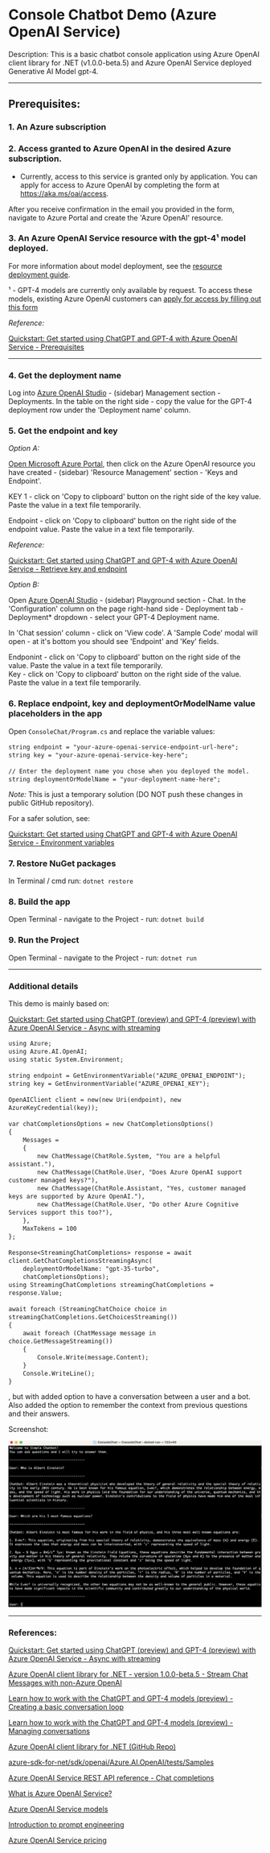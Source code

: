 # Console Chatbot Demo (Azure OpenAI Service)

Description: This is a basic chatbot console application using Azure OpenAI client library for .NET (v1.0.0-beta.5) and Azure OpenAI Service deployed Generative AI Model gpt-4.

------------------------------

## Prerequisites:  

### 1. An Azure subscription

### 2. Access granted to Azure OpenAI in the desired Azure subscription.

* Currently, access to this service is granted only by application. You can apply for access to Azure OpenAI by completing the form at https://aka.ms/oai/access.  

After you receive confirmation in the email you provided in the form, navigate to Azure Portal and create the 'Azure OpenAI' resource.

### 3. An Azure OpenAI Service resource with the gpt-4¹ model deployed.

For more information about model deployment, see the [resource deployment guide](https://learn.microsoft.com/en-us/azure/cognitive-services/openai/how-to/create-resource).  

¹ - GPT-4 models are currently only available by request. To access these models, existing Azure OpenAI customers can [apply for access by filling out this form](https://aka.ms/oai/get-gpt4)  

*Reference:*

[Quickstart: Get started using ChatGPT and GPT-4 with Azure OpenAI Service - Prerequisites](https://learn.microsoft.com/en-us/azure/cognitive-services/openai/chatgpt-quickstart?tabs=command-line&pivots=programming-language-csharp#prerequisites)


------------------------------

### 4. Get the deployment name

Log into [Azure OpenAI Studio](https://oai.azure.com/portal) - (sidebar) Management section - Deployments. In the table on the right side - copy the value for the GPT-4 deployment row under the 'Deployment name' column.

### 5. Get the endpoint and key

*Option A:*  

[Open Microsoft Azure Portal](https://portal.azure.com/#home), then click on the Azure OpenAI resource you have created - (sidebar) 'Resource Management' section - 'Keys and Endpoint'.  

KEY 1 - click on 'Copy to clipboard' button on the right side of the key value. Paste the value in a text file temporarily.  

Endpoint - click on 'Copy to clipboard' button on the right side of the endpoint value. Paste the value in a text file temporarily.  

*Reference:*  

[Quickstart: Get started using ChatGPT and GPT-4 with Azure OpenAI Service - Retrieve key and endpoint](https://learn.microsoft.com/en-us/azure/cognitive-services/openai/chatgpt-quickstart?tabs=command-line&pivots=programming-language-csharp#retrieve-key-and-endpoint)  


*Option B:*  

Open [Azure OpenAI Studio](https://oai.azure.com/portal) - (sidebar) Playground section - Chat. In the 'Configuration' column on the page right-hand side - Deployment tab - Deployment* dropdown - select your GPT-4 Deployment name.  

In 'Chat session' column - click on 'View code'. A 'Sample Code' modal will open - at it's bottom you should see 'Endpoint' and 'Key' fields.  

Endponint - click on 'Copy to clipboard' button on the right side of the value. Paste the value in a text file temporarily.  
Key - click on 'Copy to clipboard' button on the right side of the value. Paste the value in a text file temporarily.  

### 6. Replace endpoint, key and deploymentOrModelName value placeholders in the app

Open ```ConsoleChat/Program.cs``` and replace the variable values:  

```CSharp
string endpoint = "your-azure-openai-service-endpoint-url-here";
string key = "your-azure-openai-service-key-here";

// Enter the deployment name you chose when you deployed the model.
string deploymentOrModelName = "your-deployment-name-here";
```

*Note:* This is just a temporary solution (DO NOT push these changes in public GitHub repository).  

For a safer solution, see:  

[Quickstart: Get started using ChatGPT and GPT-4 with Azure OpenAI Service - Environment variables](https://learn.microsoft.com/en-us/azure/cognitive-services/openai/chatgpt-quickstart?tabs=command-line&pivots=programming-language-csharp#environment-variables)  

### 7. Restore NuGet packages

In Terminal / cmd run: ```dotnet restore```  

### 8. Build the app

Open Terminal - navigate to the Project - run: ```dotnet build```  

### 9. Run the Project

Open Terminal - navigate to the Project - run: ```dotnet run```  

------------------------------

### Additional details

This demo is mainly based on:  

[Quickstart: Get started using ChatGPT (preview) and GPT-4 (preview) with Azure OpenAI Service - Async with streaming](https://learn.microsoft.com/en-us/azure/cognitive-services/openai/chatgpt-quickstart?pivots=programming-language-csharp&tabs=command-line#async-with-streaming)  

```CSharp
using Azure;
using Azure.AI.OpenAI;
using static System.Environment;

string endpoint = GetEnvironmentVariable("AZURE_OPENAI_ENDPOINT");
string key = GetEnvironmentVariable("AZURE_OPENAI_KEY");

OpenAIClient client = new(new Uri(endpoint), new AzureKeyCredential(key));

var chatCompletionsOptions = new ChatCompletionsOptions()
{
    Messages =
    {
        new ChatMessage(ChatRole.System, "You are a helpful assistant."),
        new ChatMessage(ChatRole.User, "Does Azure OpenAI support customer managed keys?"),
        new ChatMessage(ChatRole.Assistant, "Yes, customer managed keys are supported by Azure OpenAI."),
        new ChatMessage(ChatRole.User, "Do other Azure Cognitive Services support this too?"),
    },
    MaxTokens = 100
};

Response<StreamingChatCompletions> response = await client.GetChatCompletionsStreamingAsync(
    deploymentOrModelName: "gpt-35-turbo",
    chatCompletionsOptions);
using StreamingChatCompletions streamingChatCompletions = response.Value;

await foreach (StreamingChatChoice choice in streamingChatCompletions.GetChoicesStreaming())
{
    await foreach (ChatMessage message in choice.GetMessageStreaming())
    {
        Console.Write(message.Content);
    }
    Console.WriteLine();
}
```

, but with added option to have a conversation between a user and a bot. Also added the option to remember the context from previous questions and their answers.

Screenshot:

![Console Chatbot](Images/Capture-01.png)


----------------

### References:  

[Quickstart: Get started using ChatGPT (preview) and GPT-4 (preview) with Azure OpenAI Service - Async with streaming](https://learn.microsoft.com/en-us/azure/cognitive-services/openai/chatgpt-quickstart?pivots=programming-language-csharp&tabs=command-line#async-with-streaming)

[Azure OpenAI client library for .NET - version 1.0.0-beta.5 - Stream Chat Messages with non-Azure OpenAI](https://learn.microsoft.com/en-us/dotnet/api/overview/azure/ai.openai-readme?view=azure-dotnet-preview#stream-chat-messages-with-non-azure-openai)

[Learn how to work with the ChatGPT and GPT-4 models (preview) - Creating a basic conversation loop](https://learn.microsoft.com/en-us/azure/cognitive-services/openai/how-to/chatgpt?pivots=programming-language-chat-completions#creating-a-basic-conversation-loop)

[Learn how to work with the ChatGPT and GPT-4 models (preview) - Managing conversations](https://learn.microsoft.com/en-us/azure/cognitive-services/openai/how-to/chatgpt?pivots=programming-language-chat-completions#managing-conversations)

[Azure OpenAI client library for .NET (GitHub Repo)](https://github.com/Azure/azure-sdk-for-net/blob/main/sdk/openai/Azure.AI.OpenAI/README.md)

[azure-sdk-for-net/sdk/openai/Azure.AI.OpenAI/tests/Samples](https://github.com/Azure/azure-sdk-for-net/tree/main/sdk/openai/Azure.AI.OpenAI/tests/Samples)

[Azure OpenAI Service REST API reference - Chat completions](https://learn.microsoft.com/en-us/azure/cognitive-services/openai/reference#chat-completions)

[What is Azure OpenAI Service?](https://learn.microsoft.com/en-us/azure/cognitive-services/openai/overview)

[Azure OpenAI Service models](https://learn.microsoft.com/en-us/azure/cognitive-services/openai/concepts/models)

[Introduction to prompt engineering](https://learn.microsoft.com/en-us/azure/cognitive-services/openai/concepts/prompt-engineering)

[Azure OpenAI Service pricing](https://azure.microsoft.com/en-us/pricing/details/cognitive-services/openai-service/)
